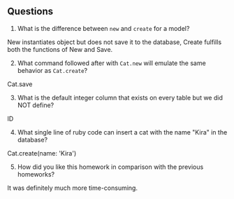 ## Questions

1. What is the difference between `new` and `create` for a model?

New instantiates object but does not save it to the database, Create fulfills both the functions of New and Save.

2. What command followed after with `Cat.new` will emulate the same behavior as `Cat.create`?

Cat.save

3. What is the default integer column that exists on every table but we did NOT define?

ID

4. What single line of ruby code can insert a cat with the name "Kira" in the database?

Cat.create(name: 'Kira')

5. How did you like this homework in comparison with the previous homeworks?

It was definitely much more time-consuming. 
